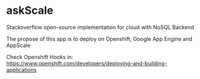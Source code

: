 askScale
========

Stackoverflow open-source implementation  for cloud with NoSQL Backend

The propose of this app is to deploy on Openshift, Google App Engine and AppScale

Check Openshift Hooks in:
https://www.openshift.com/developers/deploying-and-building-applications